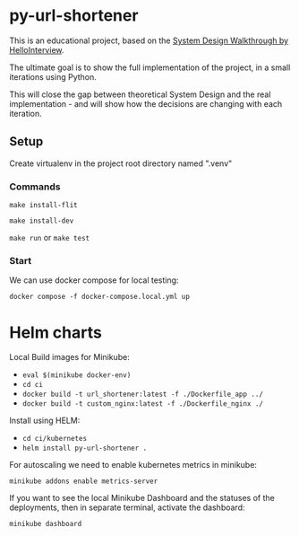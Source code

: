 # py-url-shortener

This is an educational project, based on the [System Design Walkthrough by HelloInterview](https://www.hellointerview.com/learn/system-design/answer-keys/bitly).

The ultimate goal is to show the full implementation of the project, in a small iterations using Python.

This will close the gap between theoretical System Design and the real implementation - and will show how the decisions are changing with each iteration.

## Setup

Create virtualenv in the project root directory named ".venv"

### Commands

`make install-flit`

`make install-dev`

`make run` or `make test`

### Start

We can use docker compose for local testing:

`docker compose -f docker-compose.local.yml up`

# Helm charts

Local Build images for Minikube:

- `eval $(minikube docker-env)`
- `cd ci`
- `docker build -t url_shortener:latest -f ./Dockerfile_app ../`
- `docker build -t custom_nginx:latest -f ./Dockerfile_nginx ./`

Install using HELM:

- `cd ci/kubernetes`
- `helm install py-url-shortener .`

For autoscaling we need to enable kubernetes metrics in minikube:

`minikube addons enable metrics-server`

If you want to see the local Minikube Dashboard and the statuses of the deployments, then in separate terminal, activate the dashboard:

`minikube dashboard`